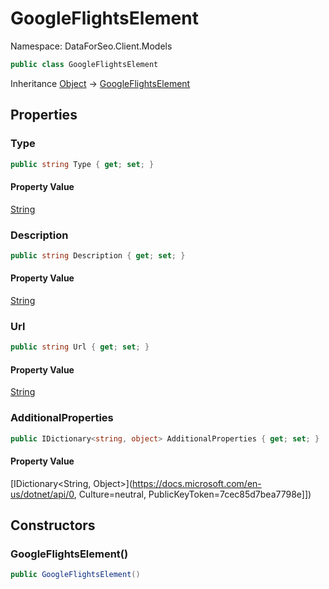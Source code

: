 # GoogleFlightsElement

Namespace: DataForSeo.Client.Models

```csharp
public class GoogleFlightsElement
```

Inheritance [Object](https://docs.microsoft.com/en-us/dotnet/api/Object) → [GoogleFlightsElement](./GoogleFlightsElement.md)

## Properties

### **Type**

```csharp
public string Type { get; set; }
```

#### Property Value

[String](https://docs.microsoft.com/en-us/dotnet/api/String)<br>

### **Description**

```csharp
public string Description { get; set; }
```

#### Property Value

[String](https://docs.microsoft.com/en-us/dotnet/api/String)<br>

### **Url**

```csharp
public string Url { get; set; }
```

#### Property Value

[String](https://docs.microsoft.com/en-us/dotnet/api/String)<br>

### **AdditionalProperties**

```csharp
public IDictionary<string, object> AdditionalProperties { get; set; }
```

#### Property Value

[IDictionary&lt;String, Object&gt;](https://docs.microsoft.com/en-us/dotnet/api/0, Culture=neutral, PublicKeyToken=7cec85d7bea7798e]])<br>

## Constructors

### **GoogleFlightsElement()**

```csharp
public GoogleFlightsElement()
```
